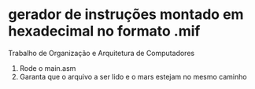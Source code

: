 # gerador de instruções montado em hexadecimal no formato .mif 
Trabalho de Organização e Arquitetura de Computadores

1. Rode o main.asm
2. Garanta que o arquivo a ser lido e o mars estejam no mesmo caminho

